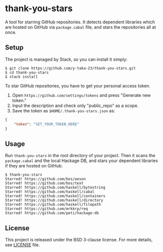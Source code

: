 thank-you-stars
===============

A tool for starring GitHub repositories. It detects dependent libraries
which are hosted on GitHub via `package.cabal` file,
and stars the repositories all at once.

Setup
-----

The project is managed by Stack, so you can install it simply:

```console
$ git clone https://github.com/y-taka-23/thank-you-stars.git
$ cd thank-you-stars
$ stack install
```

To star GitHub repositories, you have to get your personal access token.

1. Open `https://github.com/settings/tokens` and press "Generate new token."
1. Input the description and check only "public_repo" as a scope.
1. Save the token as `$HOME/.thank-you-stars.json` as:

```json
{
    "token": "SET_YOUR_TOKEN_HERE"
}
```

Usage
-----

Run `thank-you-stars` in the root directory of your project.
Then it scans the `package.cabal` and the local Hackage DB,
and stars your dependent libraries if they are hosted on GitHub.

```console
$ thank-you-stars
Starred! https://github.com/bos/aeson
Starred! https://github.com/bos/text
Starred! https://github.com/haskell/bytestring
Starred! https://github.com/haskell/cabal
Starred! https://github.com/haskell/containers
Starred! https://github.com/haskell/directory
Starred! https://github.com/haskell/filepath
Starred! https://github.com/mrkkrp/req
Starred! https://github.com/peti/hackage-db
```

License
-------

This project is released under the BSD 3-clause license.
For more details, see [LICENSE](./LICENSE) file.
